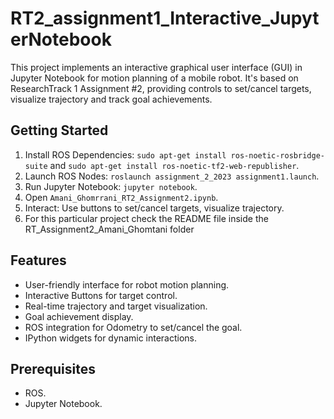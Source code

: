 # RT2_assignment1_Interactive_JupyterNotebook

This project implements an interactive graphical user interface (GUI) in Jupyter Notebook for motion planning of a mobile robot. It's based on ResearchTrack 1 Assignment #2, providing controls to set/cancel targets, visualize trajectory and track goal achievements.

## Getting Started

1. Install ROS Dependencies: `sudo apt-get install ros-noetic-rosbridge-suite` and `sudo apt-get install ros-noetic-tf2-web-republisher`.
2. Launch ROS Nodes: `roslaunch assignment_2_2023 assignment1.launch`.
3. Run Jupyter Notebook: `jupyter notebook`.
4. Open `Amani_Ghomrrani_RT2_Assignment2.ipynb`.
5. Interact: Use buttons to set/cancel targets, visualize trajectory.
6. For this particular project check the README file inside the RT_Assignment2_Amani_Ghomtani folder

## Features

- User-friendly interface for robot motion planning.
- Interactive Buttons for target control.
- Real-time trajectory and target visualization.
- Goal achievement display.
- ROS integration for Odometry to set/cancel the goal.
- IPython widgets for dynamic interactions.

## Prerequisites

- ROS.
- Jupyter Notebook.

